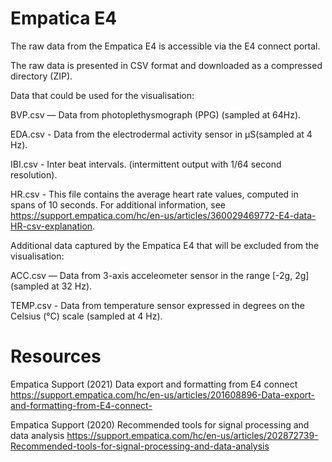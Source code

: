 # Empatica E4

The raw data from the Empatica E4 is accessible via the E4 connect portal. 

The raw data is presented in CSV format and downloaded as a compressed directory (ZIP).


Data that could be used for the visualisation: 

BVP.csv — Data from photoplethysmograph (PPG) (sampled at 64Hz). 

EDA.csv - Data from the electrodermal activity sensor in μS(sampled at 4 Hz).

IBI.csv - Inter beat intervals. (intermittent output with 1/64 second resolution). 

HR.csv - This file contains the average heart rate values, computed in spans of 10 seconds. For additional information, see https://support.empatica.com/hc/en-us/articles/360029469772-E4-data-HR-csv-explanation. 


Additional data captured by the Empatica E4 that will be excluded from the visualisation:

ACC.csv — Data  from 3-axis acceleometer sensor in the range [-2g, 2g] (sampled at 32 Hz). 

TEMP.csv - Data from temperature sensor expressed in degrees on the Celsius (°C) scale (sampled at 4 Hz).



# Resources 

Empatica Support (2021) Data export and formatting from E4 connect https://support.empatica.com/hc/en-us/articles/201608896-Data-export-and-formatting-from-E4-connect-

Empatica Support (2020) Recommended tools for signal processing and data analysis https://support.empatica.com/hc/en-us/articles/202872739-Recommended-tools-for-signal-processing-and-data-analysis 

